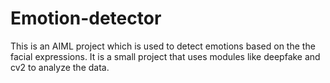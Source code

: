 # Emotion-detector
This is an AIML project which is used to detect emotions based on the the facial expressions. It is a small project that uses modules like deepfake and cv2 to analyze the data.
